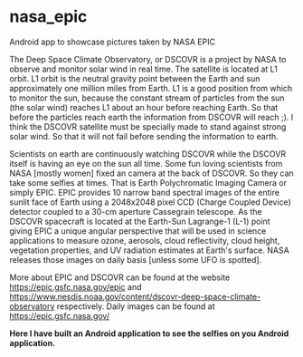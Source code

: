 # nasa_epic
Android app to showcase pictures taken by NASA EPIC

The Deep Space Climate Observatory, or DSCOVR is a project by NASA to observe and monitor solar wind in real time. The satellite is located at L1 orbit. L1 orbit is the neutral gravity point between the Earth and sun approximately one million miles from Earth. L1 is a good position from which to monitor the sun, because the constant stream of particles from the sun (the solar wind) reaches L1 about an hour before reaching Earth. So that before the particles reach earth the information from DSCOVR will reach ;). I think the DSCOVR satellite must be specially made to stand against strong solar wind. So that it will not fail before sending the information to earth.

Scientists on earth are continuously watching DSCOVR while the DSCOVR itself is having an eye on the sun all time. Some fun loving scientists from NASA [mostly women] fixed an camera at the back of DSCOVR. So they can take some selfies at times. That is Earth Polychromatic Imaging Camera or simply EPIC. EPIC provides 10 narrow band spectral images of the entire sunlit face of Earth using a 2048x2048 pixel CCD (Charge Coupled Device) detector coupled to a 30-cm aperture Cassegrain telescope. As the DSCOVR spacecraft is located at the Earth-Sun Lagrange-1 (L-1) point giving EPIC a unique angular perspective that will be used in science applications to measure ozone, aerosols, cloud reflectivity, cloud height, vegetation properties, and UV radiation estimates at Earth's surface. NASA releases those images on daily basis [unless some UFO is spotted].

More about EPIC and DSCOVR can be found at the website https://epic.gsfc.nasa.gov/epic and https://www.nesdis.noaa.gov/content/dscovr-deep-space-climate-observatory respectively. Daily images can be found at https://epic.gsfc.nasa.gov/

**Here I have built an Android application to see the selfies on you Android application.**
